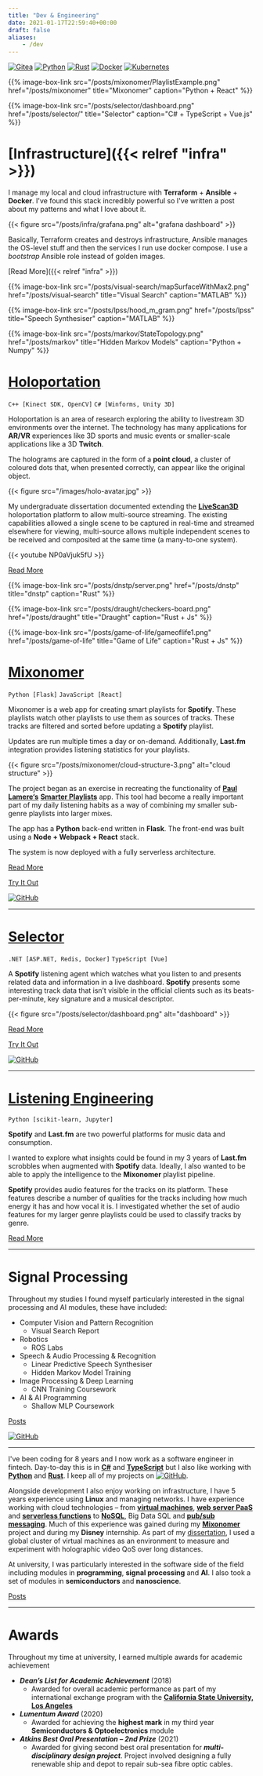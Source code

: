```yaml
---
title: "Dev & Engineering"
date: 2021-01-17T22:59:40+00:00
draft: false
aliases:
    - /dev
---
```


[![Gitea](https://img.shields.io/badge/Gitea-34495E?style=for-the-badge&logo=gitea&logoColor=5D9425)](https://git.sarsoo.xyz/sarsoo/-/packages)
[![Python](https://img.shields.io/badge/python-3670A0?style=for-the-badge&logo=python&logoColor=ffdd54)](https://git.sarsoo.xyz/sarsoo/-/packages?q=&type=pypi)
[![Rust](https://img.shields.io/badge/rust-%23000000.svg?style=for-the-badge&logo=rust&logoColor=white)](https://git.sarsoo.xyz/sarsoo/-/packages?q=&type=cargo)
[![Docker](https://img.shields.io/badge/docker-%230db7ed.svg?style=for-the-badge&logo=docker&logoColor=white)](https://git.sarsoo.xyz/sarsoo/-/packages?q=&type=container)
[![Kubernetes](https://img.shields.io/badge/kubernetes-%23326ce5.svg?style=for-the-badge&logo=kubernetes&logoColor=white)](https://git.sarsoo.xyz/sarsoo/-/packages?q=&type=helm)

{{% image-box-link src="/posts/mixonomer/PlaylistExample.png" href="/posts/mixonomer" title="Mixonomer" caption="Python + React" %}}

{{% image-box-link src="/posts/selector/dashboard.png" href="/posts/selector/" title="Selector" caption="C# + TypeScript + Vue.js" %}}

# [Infrastructure]({{< relref "infra" >}})

I manage my local and cloud infrastructure with __Terraform__ + __Ansible__ + __Docker__. I've found this stack incredibly powerful so I've written a post about my patterns and what I love about it.

{{< figure src="/posts/infra/grafana.png" alt="grafana dashboard" >}}

Basically, Terraform creates and destroys infrastructure, Ansible manages the OS-level stuff and then the services I run use docker compose. I use a _bootstrap_ Ansible role instead of golden images.

[Read More]({{< relref "infra" >}})

{{% image-box-link src="/posts/visual-search/mapSurfaceWithMax2.png" href="/posts/visual-search" title="Visual Search" caption="MATLAB" %}}

{{% image-box-link src="/posts/lpss/hood_m_gram.png" href="/posts/lpss" title="Speech Synthesiser" caption="MATLAB" %}}

{{% image-box-link src="/posts/markov/StateTopology.png" href="/posts/markov" title="Hidden Markov Models" caption="Python + Numpy" %}}

# [Holoportation](/holo)

`C++ [Kinect SDK, OpenCV]`
`C# [Winforms, Unity 3D]`

Holoportation is an area of research exploring the ability to livestream 3D environments over the internet. The technology has many applications for __AR/VR__ experiences like 3D sports and music events or smaller-scale applications like a 3D __Twitch__.

The holograms are captured in the form of a __point cloud__, a cluster of coloured dots that, when presented correctly, can appear like the original object.

{{< figure src="/images/holo-avatar.jpg" >}}

My undergraduate dissertation documented extending the [__LiveScan3D__](https://github.com/MarekKowalski/LiveScan3D) holoportation platform to allow multi-source streaming. The existing capabilities allowed a single scene to be captured in real-time and streamed elsewhere for viewing, multi-source allows multiple independent scenes to be received and composited at the same time (a many-to-one system).

{{< youtube NP0aVjuk5fU >}}

[Read More](/holo)

{{% image-box-link src="/posts/dnstp/server.png" href="/posts/dnstp" title="dnstp" caption="Rust" %}}

{{% image-box-link src="/posts/draught/checkers-board.png" href="/posts/draught" title="Draught" caption="Rust + Js" %}}

{{% image-box-link src="/posts/game-of-life/gameoflife1.png" href="/posts/game-of-life" title="Game of Life" caption="Rust + Js" %}}

# [Mixonomer](/mixonomer)

`Python [Flask]`
`JavaScript [React]`

Mixonomer is a web app for creating smart playlists for __Spotify__. These playlists watch other playlists to use them as sources of tracks. These tracks are filtered and sorted before updating a __Spotify__ playlist.

Updates are run multiple times a day or on-demand. Additionally, __Last.fm__ integration provides listening statistics for your playlists.

{{< figure src="/posts/mixonomer/cloud-structure-3.png" alt="cloud structure" >}}

The project began as an exercise in recreating the functionality of [__Paul Lamere‘s__](https://twitter.com/plamere) [__Smarter Playlists__](http://playlistmachinery.com/) app. This tool had become a really important part of my daily listening habits as a way of combining my smaller sub-genre playlists into larger mixes.

The app has a __Python__ back-end written in __Flask__. The front-end was built using a __Node + Webpack + React__ stack.

The system is now deployed with a fully serverless architecture.

[Read More](/mixonomer)

[Try It Out](https://mixonomer.sarsoo.xyz/)

[![GitHub](https://img.shields.io/badge/github-%23121011.svg?style=for-the-badge&logo=github&logoColor=white)](https://github.com/Sarsoo/Mixonomer)

---

# [Selector](/selector)

`.NET [ASP.NET, Redis, Docker]`
`TypeScript [Vue]`

A __Spotify__ listening agent which watches what you listen to and presents related data and information in a live dashboard. __Spotify__ presents some interesting track data that isn’t visible in the official clients such as its beats-per-minute, key signature and a musical descriptor.

{{< figure src="/posts/selector/dashboard.png" alt="dashboard" >}}

[Read More](/selector)

[Try It Out](https://selector.sarsoo.xyz/)

[![GitHub](https://img.shields.io/badge/github-%23121011.svg?style=for-the-badge&logo=github&logoColor=white)](https://github.com/Sarsoo/Selector)

---

# [Listening Engineering](/posts/listening-analysis)

`Python [scikit-learn, Jupyter]`

__Spotify__ and __Last.fm__ are two powerful platforms for music data and consumption.

I wanted to explore what insights could be found in my 3 years of __Last.fm__ scrobbles when augmented with __Spotify__ data. Ideally, I also wanted to be able to apply the intelligence to the __Mixonomer__ playlist pipeline.

__Spotify__ provides audio features for the tracks on its platform. These features describe a number of qualities for the tracks including how much energy it has and how vocal it is. I investigated whether the set of audio features for my larger genre playlists could be used to classify tracks by genre. 

[Read More](/posts/listening-analysis)

---

# Signal Processing

Throughout my studies I found myself particularly interested in the signal processing and AI modules, these have included:

- Computer Vision and Pattern Recognition
    - Visual Search Report
- Robotics
    - ROS Labs
- Speech & Audio Processing & Recognition
    - Linear Predictive Speech Synthesiser
    - Hidden Markov Model Training
- Image Processing & Deep Learning
    - CNN Training Coursework
- AI & AI Programming
    - Shallow MLP Coursework

[Posts](/posts)

[![GitHub](https://img.shields.io/badge/github-%23121011.svg?style=for-the-badge&logo=github&logoColor=white)](https://github.com/Sarsoo?tab=repositories&q=coursework)

---

<!--- 2016 for coding, 2018 for Linux --->

I've been coding for 8 years and I now work as a software engineer in fintech. Day-to-day this is in [__C#__](/holo/) and [__TypeScript__](/mixonomer) but I also like working with [__Python__](/mixonomer) and [__Rust__](https://github.com/Sarsoo?tab=repositories&q=&type=&language=rust&sort=). I keep all of my projects on [![GitHub](https://img.shields.io/badge/github-%23121011.svg?style=for-the-badge&logo=github&logoColor=white)](http://github.com/sarsoo).

Alongside development I also enjoy working on infrastructure, I have 5 years experience using __Linux__ and managing networks. I have experience working with cloud technologies – from [__virtual machines__](/holo), [__web server PaaS__](/mixonomer) and [__serverless functions__](/mixonomer) to [__NoSQL__](/mixonomer), Big Data SQL and [__pub/sub messaging__](/mixonomer). Much of this experience was gained during my [__Mixonomer__](/mixonomer) project and during my __Disney__ internship. As part of my [dissertation](/holo#research), I used a global cluster of virtual machines as an environment to measure and experiment with holographic video QoS over long distances.

At university, I was particularly interested in the software side of the field including modules in __programming__, __signal processing__ and __AI__. I also took a set of modules in __semiconductors__ and __nanoscience__.

[Posts](/posts)

---

# Awards

Throughout my time at university, I earned multiple awards for academic achievement

- ___Dean’s List for Academic Achievement___ (2018)
    - Awarded for overall academic performance as part of my international exchange program with the [__California State University, Los Angeles__](https://www.calstatela.edu/)
- ___Lumentum Award___ (2020)
    - Awarded for achieving the __highest mark__ in my third year __Semiconductors & Optoelectronics__ module
- ___Atkins Best Oral Presentation – 2nd Prize___ (2021)
    - Awarded for giving second best oral presentation for ___multi-disciplinary design project___. Project involved designing a fully renewable ship and depot to repair sub-sea fibre optic cables. 